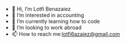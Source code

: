 - 👋 Hi, I’m Lotfi Benazaiez
- 👀 I’m interested in accounting
- 🌱 I’m currently learning how to code
- 💞️ I’m looking to work abroad
- 📫 How to reach me:lotfi6azaiez@gmail.com

<!---
lotfibenazaiez/lotfibenazaiez is a ✨ special ✨ repository because its `README.md` (this file) appears on your GitHub profile.
You can click the Preview link to take a look at your changes.
--->
